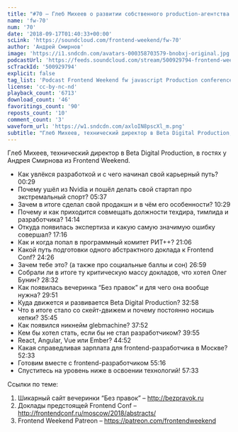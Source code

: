```yaml
---
title: "#70 – Глеб Михеев о развитии собственного production-агентства и подготовке Frontend Conf"
name: 'fw-70'
num: '70'
date: '2018-09-17T01:40:33+00:00'
scLink: 'https://soundcloud.com/frontend-weekend/fw-70'
author: 'Андрей Смирнов'
image: 'https://i1.sndcdn.com/avatars-000358703579-bnobxj-original.jpg'
podcastUrl: 'https://feeds.soundcloud.com/stream/500929794-frontend-weekend-fw-70.m4a'
scTrackId: '500929794'
explicit: false
tag_list: 'Podcast Frontend Weekend fw javascript Production conference'
license: 'cc-by-nc-nd'
playback_count: '6713'
download_count: '46'
favoritings_count: '90'
reposts_count: '10'
comment_count: '3'
waveform_url: 'https://w1.sndcdn.com/axloIN8pscXl_m.png'
subtitle: "Глеб Михеев, технический директор в Beta Digital Production, в гостях у Андрея Смирнова из Frontend Weekend. "
---
```

Глеб Михеев, технический директор в Beta Digital Production, в гостях у Андрея Смирнова из Frontend Weekend. 

- Как увлёкся разработкой и с чего начинал свой карьерный путь? <timecode sec="29">00:29</timecode>
- Почему ушёл из Nvidia и пошёл делать свой стартап про экстремальный спорт? <timecode sec="337">05:37</timecode>
- Зачем в итоге сделал свой продакшн и в чём его особенности? <timecode sec="629">10:29</timecode>
- Почему и как приходится совмещать должности техдира, тимлида и разработчика? <timecode sec="854">14:14</timecode>
- Откуда появилась экспертиза и какую самую значимую ошибку совершал? <timecode sec="1036">17:16</timecode>
- Как и когда попал в программный комитет РИТ++? <timecode sec="1266">21:06</timecode>
- Какой путь подготовки одного абстрактного доклада к Frontend Conf? <timecode sec="1466">24:26</timecode>
- Зачем тебе это? (а также про социальные баллы и сон) <timecode sec="1619">26:59</timecode>
- Собрали ли в итоге ту критическую массу докладов, что хотел Олег Бунин? <timecode sec="1712">28:32</timecode>
- Как появилась вечеринка “Без правок” и для чего она вообще нужна? <timecode sec="1791">29:51</timecode>
- Куда движется и развивается Beta Digital Production? <timecode sec="1978">32:58</timecode>
- Что в итоге стало со скейт-движем и почему постоянно носишь кепки? <timecode sec="2145">35:45</timecode>
- Как появился никнейм glebmachine? <timecode sec="2272">37:52</timecode>
- Кем бы хотел стать, если бы не стал разработчиком? <timecode sec="2395">39:55</timecode>
- React, Angular, Vue или Ember? <timecode sec="2692">44:52</timecode>
- Какая справедливая зарплата для frontend-разработчика в Москве? <timecode sec="3153">52:33</timecode>
- Готовим вместе с frontend-разработчиком <timecode sec="3316">55:16</timecode>
- Спуститесь на уровень ниже в освоении технологий! <timecode sec="3453">57:33</timecode>

Ссылки по теме:
1) Шикарный сайт вечеринки “Без правок” – http://bezpravok.ru
2) Доклады предстоящей Frontend Conf – http://frontendconf.ru/moscow/2018/abstracts/
3) Frontend Weekend Patreon – https://patreon.com/frontendweekend